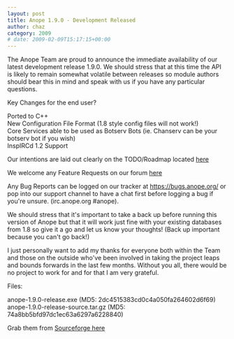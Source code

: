 ```yaml
---
layout: post
title: Anope 1.9.0 - Development Released
author: chaz
category: 2009
# date: 2009-02-09T15:17:15+00:00
---
```


The Anope Team are proud to announce the immediate availability of our latest development release 1.9.0. We should stress that at this time the API is likely to remain somewhat volatile between releases so module authors should bear this in mind and speak with us if you have any particular questions.

Key Changes for the end user?

Ported to C++
<br/>
New Configuration File Format (1.8 style config files will not work!)
<br/>
Core Services able to be used as Botserv Bots (ie. Chanserv can be your botserv bot if you wish)
<br/>
InspIRCd 1.2 Support

Our intentions are laid out clearly on the TODO/Roadmap located <a href="https://git.anope.org/?p=anope/.git;a=blob;f=TODO;hb=next">here</a><br/>

We welcome any Feature Requests on our forum <a href="https://forum.anope.org/index.php?board=9.0">here</a><br/>

Any Bug Reports can be logged on our tracker at <a href="https://bugs.anope.org/">https://bugs.anope.org/</a> or pop into our support channel to have a chat first before logging a bug if you're unsure. (irc.anope.org #anope).

We should stress that it's important to take a back up before running this version of Anope but that it will work just fine with your existing databases from 1.8 so give it a go and let us know your thoughts! (Back up important because you can't go back!)

I just personally want to add my thanks for everyone both within the Team and those on the outside who've been involved in taking the project leaps and bounds forwards in the last few months. Without you all, there would be no project to work for and for that I am very grateful.

Files:

anope-1.9.0-release.exe (MD5: 2dc4515383cd0c4a050fa264602d6f69)
<br/>
anope-1.9.0-release-source.tar.gz (MD5: 74a8bb5bfd97dc1ec63a6297a6228840)

Grab them from <a href="https://sourceforge.net/project/showfiles.php?group_id=94081&package_id=100358&release_id=659816">Sourceforge here</a>
